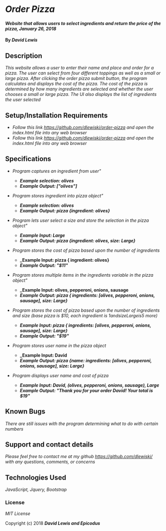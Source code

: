 # _Order Pizza_

#### _Website that allows users to select ingredients and return the price of the pizza, January 26, 2018_

#### By _**David Lewis**_

## Description

_This website allows a user to enter their name and place and order for a pizza. The user can select from four different toppings as well as a small or large pizza. After clicking the order pizza submit button, the program calculates and displays the cost of the pizza. The cost of the pizza is determined by how many ingredients are selected and whether the user chooses a small or large pizza. The UI also displays the list of ingredients the user selected_

## Setup/Installation Requirements

* _Follow this link https://github.com/dlewiski/order-pizza and open the index.html file into any web browser_
* _Follow this link https://github.com/dlewiski/order-pizza and open the index.html file into any web browser_

## Specifications

* _Program captures an ingredient from user"_
  * **_Example selection: olives_**
  * **_Example Output: ["olives"]_**

* _Program stores ingredient into pizza object"_
  * **_Example selection: olives_**
  * **_Example Output: pizza {ingredient: olives}_**

* _Program lets user select a size and store the selection in the pizza object"_
  * **_Example Input: Large_**
  * **_Example Output: pizza {ingredient: olives, size: Large}_**

* _Program stores the cost of pizza based upon the number of ingredients_
  * **_Example Input: pizza { ingredient: olives}**
  * **_Example Output: "$11"_**

* _Program stores multiple items in the ingredients variable in the pizza object"_
  * **_Example Input: olives, pepperoni, onions, sausage**
  * **_Example Output: pizza { ingredients: [olives, pepperoni, onions, sausage], size: Large}_**

* _Program stores the cost of pizza based upon the number of ingredients and size (base pizza is $10, each ingredient is $1 and size Large is 5$ more)_
  * **_Example Input: pizza { ingredients: [olives, pepperoni, onions, sausage], size: Large}_**
  * **_Example Output: "$19"_**

* _Program stores user name in the pizza object_
  * **_Example Input: David**
  * **_Example Output: pizza {name: ingredients: [olives, pepperoni, onions, sausage], size: Large}_**

* _Program displays user name and cost of pizza_
  * **_Example Input: David, (olives, pepperoni, onions, sausage), Large_**
  * **_Example Output: "Thank you for your order David! Your total is $19"_**

## Known Bugs

_There are still issues with the program determining what to do with certain numbers_

## Support and contact details

_Please feel free to contact me at my github https://github.com/dlewiski/ with any questions, comments, or concerns_

## Technologies Used

_JavaScript, Jquery, Bootstrap_

### License

*MIT License*

Copyright (c) 2018 **_David Lewis and Epicodus_**
